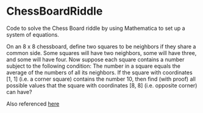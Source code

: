 ChessBoardRiddle
================

Code to solve the Chess Board riddle by using Mathematica to set up a system of equations.

On an 8 x 8 chessboard, define two squares to be neighbors if they share a common side. Some squares will have two neighbors, some will have three, and some will have four. Now suppose each square contains a number subject to the following condition: The number in a square equals the average of the numbers of all its neighbors. If the square with coordinates [1, 1] (i.e. a corner square) contains the number 10, then find (with proof) all possible values that the square with coordinates [8, 8] (i.e. opposite corner) can have?

Also referenced [here](http://adammcelhinney.com/2014/10/17/using-mathematica-to-solve-a-chess-board-riddle/)
